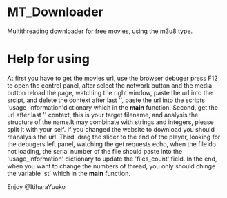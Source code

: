 # MT_Downloader
Multithreading downloader for free movies, using the m3u8 type.

# Help for using
At first you have to get the movies url, use the browser debuger
press F12 to open the control panel, after select the network button
and the media button reload the page, watching the right window, paste 
the url into the srcipt, and delete the context after last '\',
paste the url into the scripts 'usage_information'dictionary which
in the __main__ function.
Second, get the url after last '\' context, this is your target 
filename, and analysis the structure of the name.It may combinate
with strings and integers, please split it with your self. If you
changed the website to download you should reanalysis the url.
Third, drag the slider to the end of the player, looking for the
debugers left panel, watching the get requests echo, when the file
do not loading, the serial number of the file should paste into the
'usage_information' dictionary to update the 'files_count' field.
In the end, when you want to change the numbers of thread, you only
should chinge the variable 'st' which in the __main__ function.
                                                      
  Enjoy
  @ItiharaYuuko

